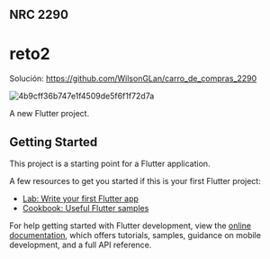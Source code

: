 ## NRC 2290
# reto2 

Solución: https://github.com/WilsonGLan/carro_de_compras_2290

![4b9cff36b747e1f4509de5f6f1f72d7a](https://user-images.githubusercontent.com/113076117/202595905-ec5bba81-57c0-492d-85ac-d77170075c70.gif)


A new Flutter project.

## Getting Started

This project is a starting point for a Flutter application.

A few resources to get you started if this is your first Flutter project:

- [Lab: Write your first Flutter app](https://docs.flutter.dev/get-started/codelab)
- [Cookbook: Useful Flutter samples](https://docs.flutter.dev/cookbook)

For help getting started with Flutter development, view the
[online documentation](https://docs.flutter.dev/), which offers tutorials,
samples, guidance on mobile development, and a full API reference.
